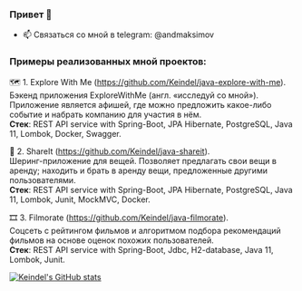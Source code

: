 ### Привет 👋
<!-- Я Андрей, Java-разработчик.
- 🔭 Рассматриваю предложения о работе
- 🌱 Изучаю Алгоритмы и Структуры данных -->
- 📫 Связаться со мной в telegram: @andmaksimov
<!-- - ⚡ Fun fact: победитель всех танцевальных конкурсов на свадьбах друзей 🔥💃 -->

### Примеры реализованных мной проектов:  
🗺 1. Explore With Me (https://github.com/Keindel/java-explore-with-me).  
Бэкенд приложения ExploreWithMe (англ. «исследуй со мной»). Приложение является афишей, где можно предложить какое-либо событие и набрать компанию для участия в нём.  
**Стек**: REST API service with Spring-Boot, JPA Hibernate, PostgreSQL, Java 11, Lombok, Docker, Swagger.

🧰 2. ShareIt (https://github.com/Keindel/java-shareit).  
Шеринг-приложение для вещей. Позволяет предлагать свои вещи в аренду; находить и брать в аренду вещи, предложенные другими пользователями.  
**Стек**: REST API service with Spring-Boot, JPA Hibernate, PostgreSQL, Java 11, Lombok, Junit, MockMVC, Docker.

🎞 3. Filmorate (https://github.com/Keindel/java-filmorate).  
Соцсеть с рейтингом фильмов и алгоритмом подбора рекомендаций фильмов на основе оценок похожих пользователей.  
**Стек**: REST API service with Spring-Boot, Jdbc, H2-database, Java 11, Lombok, Junit.

[![Keindel's GitHub stats](https://github-readme-stats.vercel.app/api?username=Keindel&count_private=true&show_icons=true&theme=transparent)](https://github.com/anuraghazra/github-readme-stats)

<!--
**Keindel/Keindel** is a ✨ _special_ ✨ repository because its `README.md` (this file) appears on your GitHub profile.

Here are some ideas to get you started:

- 🔭 I’m currently working on ...
- 🌱 I’m currently learning ...
- 👯 I’m looking to collaborate on ...
- 🤔 I’m looking for help with ...
- 💬 Ask me about ...
- 📫 How to reach me: ...
- 😄 Pronouns: ...
- ⚡ Fun fact: ...
-->

